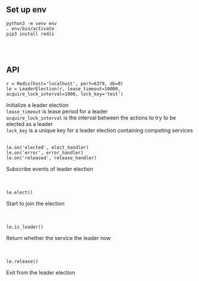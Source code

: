 ## Set up env  
```
python3 -m venv env
. env/bin/activate
pip3 install redis
```
<br/><br/>
## API
```
r = Redis(host='localhost', port=6379, db=0)
le = LeaderElection(r, lease_timeout=10000, acquire_lock_interval=1000, lock_key='test')
```
Initialize a leader election  
`lease_timeout` is lease period for a leader  
`acquire_lock_interval` is the interval between the actions to try to be elected as a leader  
`lock_key` is a unique key for a leader election containing competing services
<br/><br/>

```
le.on('elected', elect_handler)
le.on('error', error_handler)
le.on('released', release_handler)
```
Subscribe events of leader election  
<br/><br/>
  
```
le.elect()
```
Start to join the election  
<br/><br/>
  
```
le.is_leader()
```
Return whether the service the leader now  
<br/><br/>
  
```
le.release()
```
Exit from the leader election  

